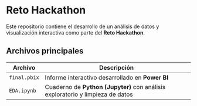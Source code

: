 # Reto Hackathon

Este repositorio contiene el desarrollo de un análisis de datos y visualización interactiva como parte del **Reto Hackathon**.

## Archivos principales

| Archivo         | Descripción                                                   |
|----------------|---------------------------------------------------------------|
| `final.pbix`   | Informe interactivo desarrollado en **Power BI**              |
| `EDA.ipynb`    | Cuaderno de **Python (Jupyter)** con análisis exploratorio y limpieza de datos |


 

